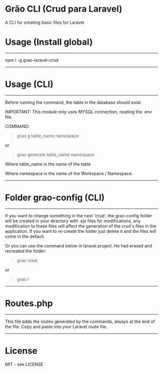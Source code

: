 # Grão CLI (Crud para Laravel)

A CLI for creating basic files for Laravel

# Usage (Install global) 

----------------------------------------------------

npm i -g grao-laravel-crud

----------------------------------------------------

# Usage (CLI)
----------------------------------------------------

Before running the command, the table in the database should exist.

IMPORTANT: This module only uses MYSQL connection, reading the .env file.

COMMAND:
> grao g table_name namespace 

or 

> grao generate table_name namespace

Where table_name is the name of the table

Where namespace is the name of the Workspace / Namespace.

----------------------------------------------------

# Folder grao-config (CLI)

----------------------------------------------------

If you want to change something in the next 'crud',
the grao-config folder will be created in your directory with .ejs files for modifications,
any modification to these files will affect the generation of the crud`s files in the application. 
If you want to re-create the folder just delete it and the files will come in the default.

Or you can use the command below in laravel project. 
He had erased and recreated the folder:

> grao reset

or 

> grao r


----------------------------------------------------

# Routes.php 

----------------------------------------------------

This file adds the routes generated by the commands, always at the end of the file. 
Copy and paste into your Laravel route file.


----------------------------------------------------
# License

MIT - see LICENSE

